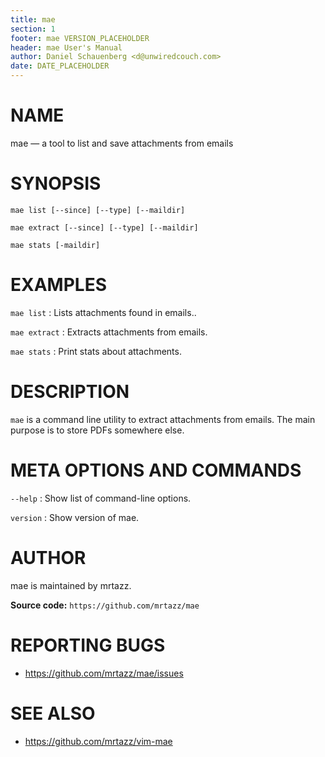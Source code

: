 ```yaml
---
title: mae
section: 1
footer: mae VERSION_PLACEHOLDER
header: mae User's Manual
author: Daniel Schauenberg <d@unwiredcouch.com>
date: DATE_PLACEHOLDER
---
```


<!-- This is the sniple(1) man page, written in Markdown. -->
<!-- To generate the roff version, run `make man` -->

# NAME

mae — a tool to list and save attachments from emails


# SYNOPSIS

`mae list [--since] [--type] [--maildir]`

`mae extract [--since] [--type] [--maildir]`

`mae stats [-maildir]`



# EXAMPLES

`mae list`
: Lists attachments found in emails..

`mae extract`
: Extracts attachments from emails.

`mae stats`
: Print stats about attachments.


# DESCRIPTION

`mae` is a command line utility to extract attachments from emails. The main
purpose is to store PDFs somewhere else.


# META OPTIONS AND COMMANDS

`--help`
: Show list of command-line options.

`version`
: Show version of mae.



# AUTHOR

mae is maintained by mrtazz.

**Source code:** `https://github.com/mrtazz/mae`

# REPORTING BUGS

- https://github.com/mrtazz/mae/issues

# SEE ALSO

- https://github.com/mrtazz/vim-mae
